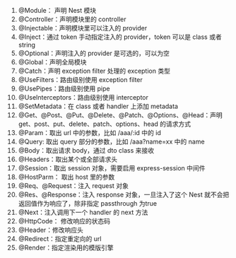1. @Module： 声明 Nest 模块
2. @Controller：声明模块里的 controller
3. @Injectable：声明模块里可以注入的 provider
4. @Inject：通过 token 手动指定注入的 provider，token 可以是 class 或者 string
5. @Optional：声明注入的 provider 是可选的，可以为空
6. @Global：声明全局模块
7. @Catch：声明 exception filter 处理的 exception 类型
8. @UseFilters：路由级别使用 exception filter
9. @UsePipes：路由级别使用 pipe
10. @UseInterceptors：路由级别使用 interceptor
11. @SetMetadata：在 class 或者 handler 上添加 metadata
12. @Get、@Post、@Put、@Delete、@Patch、@Options、@Head：声明 get、post、put、delete、patch、options、head 的请求方式
13. @Param：取出 url 中的参数，比如 /aaa/:id 中的 id
14. @Query: 取出 query 部分的参数，比如 /aaa?name=xx 中的 name
15. @Body：取出请求 body，通过 dto class 来接收
16. @Headers：取出某个或全部请求头
17. @Session：取出 session 对象，需要启用 express-session 中间件
18. @HostParm： 取出 host 里的参数
19. @Req、@Request：注入 request 对象
20. @Res、@Response：注入 response 对象，一旦注入了这个 Nest 就不会把返回值作为响应了，除非指定 passthrough 为true
21. @Next：注入调用下一个 handler 的 next 方法
22. @HttpCode： 修改响应的状态码
23. @Header：修改响应头
24. @Redirect：指定重定向的 url
25. @Render：指定渲染用的模版引擎
